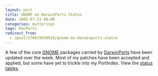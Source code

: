 ```yaml
---
layout: post
title: GNOME on DarwinPorts Status
date: 2005-07-23 00:00
categories: mutterings
tags: MacPorts
redirect_from:
  - /post/170829936910/gnome-on-darwinports-status
---
```

A few of the core [GNOME](http://www.gnome.org) packages carried by [DarwinPorts](http://darwinports.opendarwin.org) have been updated over the week. Most of my patches have been accepted and applied, but some have yet to trickle into my PortIndex. View the [status tables](http://homepage.mac.com/rhwood/gnome/darwinports.html).
